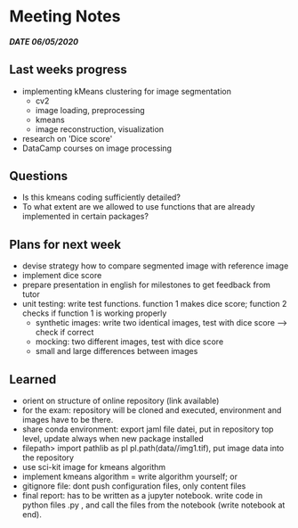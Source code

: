# Meeting Notes
##### DATE 06/05/2020

## Last weeks progress
- implementing kMeans clustering for image segmentation
   - cv2
   - image loading, preprocessing
   - kmeans
   - image reconstruction, visualization
- research on 'Dice score'
- DataCamp courses on image processing

## Questions
- Is this kmeans coding sufficiently detailed?
- To what extent are we allowed to use functions that are already implemented in certain packages?

## Plans for next week
- devise strategy how to compare segmented image with reference image
- implement dice score
- prepare presentation in english for milestones to get feedback from tutor 
- unit testing: write test functions. function 1 makes dice score; function 2 checks if function 1 is working properly
    - synthetic images: write two identical images, test with dice score --> check if correct 
    - mocking: two different images, test with dice score 
    - small and large differences between images 

## Learned
 - orient on structure of online repository (link available)
 - for the exam: repository will be cloned and executed, environment and images have to be there.  
 - share conda environment: export jaml file datei, put in repository top level, update always when new package installed
 - filepath> import pathlib as pl   pl.path(data//img1.tif), put image data into the repository 
 - use sci-kit image for kmeans algorithm
 - implement kmeans algorithm = write algorithm yourself; or 
 - gitignore file: dont push configuration files, only content files 
 - final report: has to be written as a jupyter notebook. write code in python files .py , and call the files from the notebook (write notebook at end).

